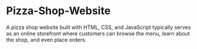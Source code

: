 # Pizza-Shop-Website
A pizza shop website built with HTML, CSS, and JavaScript typically serves as an online storefront where customers can browse the menu, learn about the shop, and even place orders.

